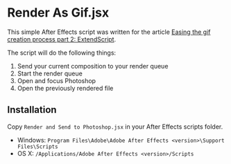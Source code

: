 # Render As Gif.jsx

This simple After Effects script was written for the article [Easing the gif creation process part 2: ExtendScript](http://keyframed.tv/easing-gif-creation-process-part-2-extendscript/). 

The script will do the following things:

1. Send your current composition to your render queue
2. Start the render queue
3. Open and focus Photoshop
4. Open the previously rendered file

## Installation

Copy `Render and Send to Photoshop.jsx` in your After Effects scripts folder.
- Windows: `Program Files\Adobe\Adobe After Effects <version>\Support Files\Scripts`
- OS X: `/Applications/Adobe After Effects <version>/Scripts`